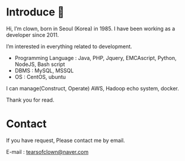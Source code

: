 # Introduce 👋

Hi, I’m clown, born in Seoul (Korea) in 1985.
I have been working as a developer since 2011.

I’m interested in everything related to development.

- Programming Language : Java, PHP, Jquery, EMCAscript, Python, NodeJS, Bash script
- DBMS : MySQL, MSSQL
- OS : CentOS, ubuntu

I can manage(Construct, Operate) AWS, Hadoop echo system, docker.

Thank you for read.

# Contact
If you have request, Please contact me by email.

E-mail : tearsofclown@naver.com
